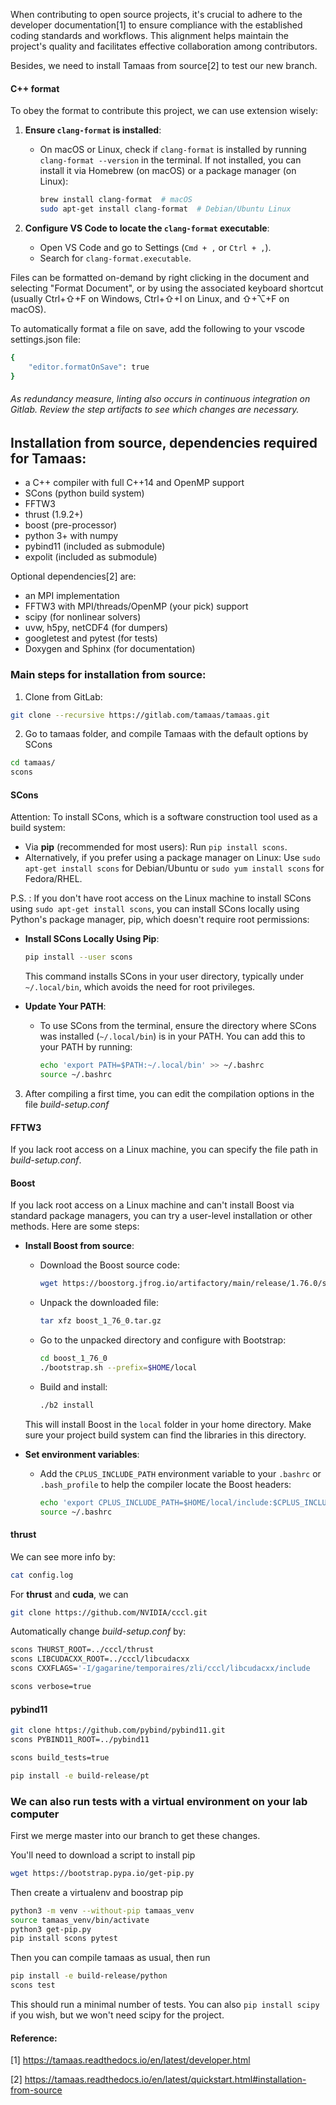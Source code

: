 When contributing to open source projects, it's crucial to adhere to the developer documentation[1] to ensure compliance with the established coding standards and workflows. This alignment helps maintain the project's quality and facilitates effective collaboration among contributors.

Besides, we need to install Tamaas from source[2] to test our new branch.

#### C++ format

To obey the format to contribute this project, we can use extension wisely:

1. **Ensure `clang-format` is installed**:
   - On macOS or Linux, check if `clang-format` is installed by running `clang-format --version` in the terminal. If not installed, you can install it via Homebrew (on macOS) or a package manager (on Linux):
     ```bash
     brew install clang-format  # macOS
     sudo apt-get install clang-format  # Debian/Ubuntu Linux
     ```

2. **Configure VS Code to locate the `clang-format` executable**:
   - Open VS Code and go to Settings (`Cmd + ,` or `Ctrl + ,`).
   - Search for `clang-format.executable`.

Files can be formatted on-demand by right clicking in the document and selecting "Format Document", or by using the associated keyboard shortcut (usually Ctrl+⇧+F on Windows, Ctrl+⇧+I on Linux, and ⇧+⌥+F on macOS).

To automatically format a file on save, add the following to your vscode settings.json file:
```bash
{
    "editor.formatOnSave": true
}
```

###### *As redundancy measure, linting also occurs in continuous integration on Gitlab. Review the step artifacts to see which changes are necessary.*


## Installation from source, dependencies required for Tamaas:

- a C++ compiler with full C++14 and OpenMP support
- SCons (python build system)
- FFTW3
- thrust (1.9.2+)
- boost (pre-processor)
- python 3+ with numpy
- pybind11 (included as submodule)
- expolit (included as submodule)

Optional dependencies[2] are:

- an MPI implementation
- FFTW3 with MPI/threads/OpenMP (your pick) support
- scipy (for nonlinear solvers)
- uvw, h5py, netCDF4 (for dumpers)
- googletest and pytest (for tests)
- Doxygen and Sphinx (for documentation)

### Main steps for installation from source:

1. Clone from GitLab: 
```bash
git clone --recursive https://gitlab.com/tamaas/tamaas.git
```
2. Go to tamaas folder, and compile Tamaas with the default options by SCons
```bash
cd tamaas/
scons
```
#### SCons

Attention: To install SCons, which is a software construction tool used as a build system:

- Via **pip** (recommended for most users): Run `pip install scons`.
- Alternatively, if you prefer using a package manager on Linux: Use `sudo apt-get install scons` for Debian/Ubuntu or `sudo yum install scons` for Fedora/RHEL.

P.S. : If you don't have root access on the Linux machine to install SCons using `sudo apt-get install scons`, you can install SCons locally using Python's package manager, pip, which doesn't require root permissions:

- **Install SCons Locally Using Pip**:
     ```bash
     pip install --user scons
     ```
   This command installs SCons in your user directory, typically under `~/.local/bin`, which avoids the need for root privileges.

- **Update Your PATH**:
   - To use SCons from the terminal, ensure the directory where SCons was installed (`~/.local/bin`) is in your PATH. You can add this to your PATH by running:
     ```bash
     echo 'export PATH=$PATH:~/.local/bin' >> ~/.bashrc
     source ~/.bashrc
     ```

3. After compiling a first time, you can edit the compilation options in the file *build-setup.conf*


#### FFTW3

If you lack root access on a Linux machine, you can specify the file path in *build-setup.conf*.

#### Boost

If you lack root access on a Linux machine and can't install Boost via standard package managers, you can try a user-level installation or other methods. Here are some steps:

- **Install Boost from source**:
   - Download the Boost source code:
     ```bash
     wget https://boostorg.jfrog.io/artifactory/main/release/1.76.0/source/boost_1_76_0.tar.gz
     ```
   - Unpack the downloaded file:
     ```bash
     tar xfz boost_1_76_0.tar.gz
     ```
   - Go to the unpacked directory and configure with Bootstrap:
     ```bash
     cd boost_1_76_0
     ./bootstrap.sh --prefix=$HOME/local
     ```
   - Build and install:
     ```bash
     ./b2 install
     ```

   This will install Boost in the `local` folder in your home directory. Make sure your project build system can find the libraries in this directory.

- **Set environment variables**:
   - Add the `CPLUS_INCLUDE_PATH` environment variable to your `.bashrc` or `.bash_profile` to help the compiler locate the Boost headers:
     ```bash
     echo 'export CPLUS_INCLUDE_PATH=$HOME/local/include:$CPLUS_INCLUDE_PATH' >> ~/.bashrc
     source ~/.bashrc
     ```

#### thrust 
We can see more info by:
```bash
cat config.log 
```

For **thrust** and **cuda**, we can 

```bash
git clone https://github.com/NVIDIA/cccl.git
```

Automatically change *build-setup.conf* by:

```bash
scons THURST_ROOT=../cccl/thrust
scons LIBCUDACXX_ROOT=../cccl/libcudacxx
scons CXXFLAGS='-I/gagarine/temporaires/zli/cccl/libcudacxx/include
```

```bash
scons verbose=true
```

#### pybind11

```bash
git clone https://github.com/pybind/pybind11.git
scons PYBIND11_ROOT=../pybind11
```


```bash
scons build_tests=true
```

```bash
pip install -e build-release/pt
```



### We can also run tests with a virtual environment on your lab computer

First we merge master into our branch to get these changes.

You'll need to download a script to install pip

```bash
wget https://bootstrap.pypa.io/get-pip.py
```

Then create a virtualenv and boostrap pip

```bash
python3 -m venv --without-pip tamaas_venv
source tamaas_venv/bin/activate
python3 get-pip.py
pip install scons pytest
```

Then you can compile tamaas as usual, then run

```bash
pip install -e build-release/python
scons test
```

This should run a minimal number of tests. You can also `pip install scipy` if you wish, but we won't need scipy for the project.





#### Reference:

[1] https://tamaas.readthedocs.io/en/latest/developer.html

[2] https://tamaas.readthedocs.io/en/latest/quickstart.html#installation-from-source